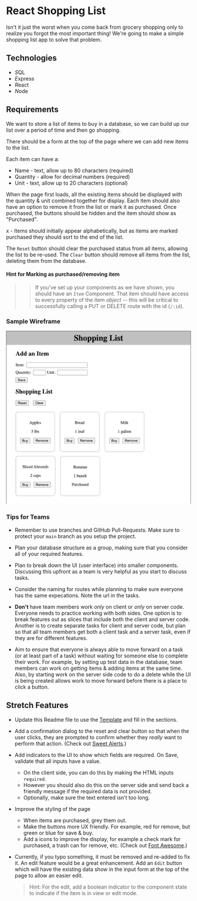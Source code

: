 # React Shopping List

Isn't it just the worst when you come back from grocery shopping only to realize you forgot the most important thing! We're going to make a simple shopping list app to solve that problem. 

## Technologies

- *S*QL
- *E*xpress
- *R*eact
- *N*ode

## Requirements

We want to store a list of items to buy in a database, so we can build up our list over a period of time and then go shopping. 

There should be a form at the top of the page where we can add new items to the list.

Each item can have a:

- Name - text, allow up to 80 characters (required)
- Quantity - allow for decimal numbers (required)
- Unit - text, allow up to 20 characters (optional)

When the page first loads, all the existing items should be displayed with the quantity & unit combined together for display. Each item should also have an option to remove it from the list or mark it as purchased. Once purchased, the buttons should be hidden and the item should show as "Purchased". 

x - Items should initially appear alphabetically, but as items are marked purchased they should sort to the end of the list.

The `Reset` button should clear the purchased status from all items, allowing the list to be re-used. The `Clear` button should remove all items from the list, deleting them from the database.

#### Hint for Marking as purchased/removing item
>> If you've set up your components as we have shown, you should have an `Item` Component. That item should have access to every property of the item *object* -- this will be critical to successfully calling a PUT or DELETE route with the id (`/:id`). 

### Sample Wireframe

![wireframe](wireframe.jpg)

### Tips for Teams

- Remember to use branches and GitHub Pull-Requests. Make sure to protect your `main` branch as you setup the project.

- Plan your database structure as a group, making sure that you consider all of your required features.

- Plan to break down the UI (user interface) into smaller components. Discussing this upfront as a team is very helpful as you start to discuss tasks.

- Consider the naming for routes while planning to make sure everyone has the same expecations. Note the url in the tasks. 

- __Don't__ have team members work *only* on client or *only* on server code. Everyone needs to practice working with both sides. One option is to break features out as slices that include both the client and server code. Another is to create separate tasks for client and server code, but plan so that all team members get both a client task and a server task, even if they are for different features.

- Aim to ensure that everyone is always able to move forward on a task (or at least part of a task) without waiting for someone else to complete their work. For example, by setting up test data in the database, team members can work on getting items & adding items at the same time. Also, by starting work on the server side code to do a delete while the UI is being created allows work to move forward before there is a place to click a button. 


## Stretch Features 

- Update this Readme file to use the [Template](https://github.com/PrimeAcademy/readme-template) and fill in the sections.

- Add a confirmation dialog to the reset and clear button so that when the user clicks,  they are prompted to confirm whether they *really* want to perform that action. (Check out [Sweet Alerts](https://www.npmjs.com/package/@sweetalert/with-react).)

- Add indicators to the UI to show which fields are required.  On Save, validate that all inputs have a value. 
  - On the client side, you can do this by making the HTML inputs `required`. 
  - However you should also do this on the server side and send back a friendly message if the required data is not provided.
  - Optionally, make sure the text entered isn't too long.

- Improve the styling of the page
  - When items are purchased, grey them out. 
  - Make the buttons more UX friendly. For example, red for remove, but green or blue for save & buy.
  - Add a icons to improve the display, for example a check mark for purchased, a trash can for remove, etc. (Check out [Font Awesome](https://fontawesome.com/how-to-use/on-the-web/using-with/react).)

- Currently, if you typo something, it must be removed and re-added to fix it. An edit feature would be a great enhancement. Add an `Edit` button which will have the existing data show in the input form at the top of the page to allow an easier edit. 

  > Hint: For the edit, add a boolean indicator to the component state to indicate if the item is in view or edit mode. 
